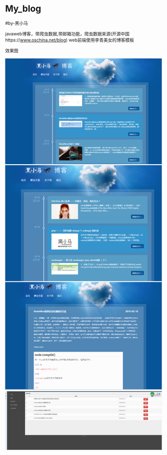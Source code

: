 # My_blog
#by-黑小马


javaweb博客，带爬虫数据,带邮箱功能，爬虫数据来源(开源中国https://www.oschina.net/blog)
web前端使用李青美女的博客模板

效果图

![image](https://github.com/heixiaoma/My_blog/raw/master/a.png)
![image](https://github.com/heixiaoma/My_blog/raw/master/b.png)
![image](https://github.com/heixiaoma/My_blog/raw/master/c.png)
![image](https://github.com/heixiaoma/My_blog/raw/master/d.png)
